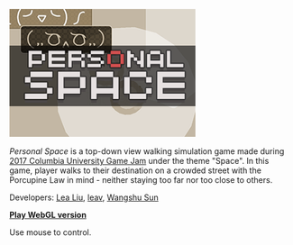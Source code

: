 ![banner](Static/banner.png "banner")

_Personal Space_ is a top-down view walking simulation game made during [2017 Columbia University Game Jam](https://www.facebook.com/events/190019838156134) under the theme "Space". In this game, player walks to their destination on a crowded street with the Porcupine Law in mind - neither staying too far nor too close to others.

Developers: [Lea Liu](https://www.lealiu.com/), [leav](https://github.com/leav/), [Wangshu Sun](http://www.sunwangshu.com/)

[**Play WebGL version**](https://leav.github.io/Personal-Space/)

Use mouse to control.
